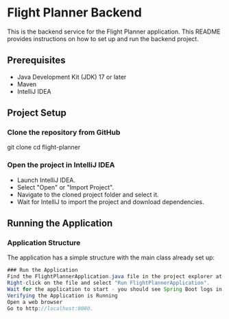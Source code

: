 # Flight Planner Backend

This is the backend service for the Flight Planner application. This README provides instructions on how to set up and run the backend project.

## Prerequisites

- Java Development Kit (JDK) 17 or later
- Maven
- IntelliJ IDEA

## Project Setup

### Clone the repository from GitHub
git clone <repository-url> cd flight-planner


### Open the project in IntelliJ IDEA
- Launch IntelliJ IDEA.
- Select "Open" or "Import Project".
- Navigate to the cloned project folder and select it.
- Wait for IntelliJ to import the project and download dependencies.

## Running the Application

### Application Structure
The application has a simple structure with the main class already set up:
```java
### Run the Application
Find the FlightPlannerApplication.java file in the project explorer at src/main/java/com/example/flightplanner/FlightPlannerApplication.java.
Right-click on the file and select "Run FlightPlannerApplication".
Wait for the application to start - you should see Spring Boot logs in the console.
Verifying the Application is Running
Open a web browser
Go to http://localhost:8080.
